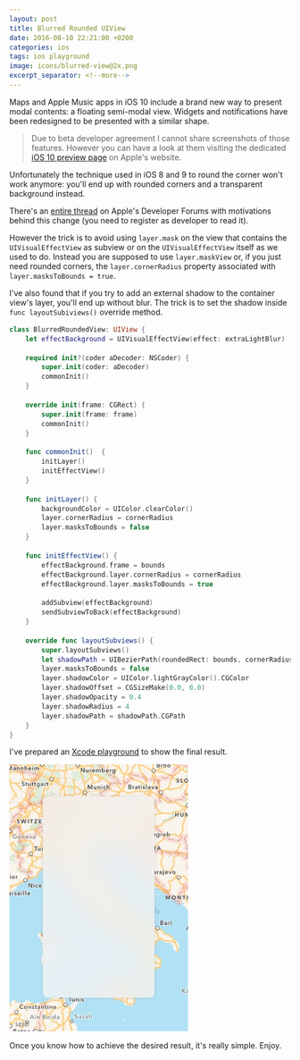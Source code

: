 ```yaml
---
layout: post
title: Blurred Rounded UIView
date: 2016-08-10 22:21:00 +0200
categories: ios
tags: ios playground
image: icons/blurred-view@2x.png
excerpt_separator: <!--more-->
---
```


Maps and Apple Music apps in iOS 10 include a brand new way to present modal contents: a floating semi-modal view. Widgets and notifications have been redesigned to be presented with a similar shape.

> Due to beta developer agreement I cannot share screenshots of those features. However you can have a look at them visiting the dedicated [iOS 10 preview page](http://www.apple.com/ios/ios10-preview/) on Apple's website.

Unfortunately the technique used in iOS 8 and 9 to round the corner won't work anymore: you'll end up with rounded corners and a transparent background instead.

There's an [entire thread](https://forums.developer.apple.com/message/159201#159201) on Apple's Developer Forums with motivations behind this change (you need to register as developer to read it).

However the trick is to avoid using `layer.mask` on the view that contains the `UIVisualEffectView` as subview or on the `UIVisualEffectView` itself as we used to do. Instead you are supposed to use `layer.maskView` or, if you just need rounded corners, the `layer.cornerRadius` property associated with `layer.masksToBounds = true`.

I've also found that if you try to add an external shadow to the container view's layer, you'll end up without blur. The trick is to set the shadow inside `func layoutSubiviews()` override method.

<!--more-->

```swift
class BlurredRoundedView: UIView {
    let effectBackground = UIVisualEffectView(effect: extraLightBlur)

    required init?(coder aDecoder: NSCoder) {
        super.init(coder: aDecoder)
        commonInit()
    }

    override init(frame: CGRect) {
        super.init(frame: frame)
        commonInit()
    }

    func commonInit()  {
        initLayer()
        initEffectView()
    }

    func initLayer() {
        backgroundColor = UIColor.clearColor()
        layer.cornerRadius = cornerRadius
        layer.masksToBounds = false
    }

    func initEffectView() {
        effectBackground.frame = bounds
        effectBackground.layer.cornerRadius = cornerRadius
        effectBackground.layer.masksToBounds = true

        addSubview(effectBackground)
        sendSubviewToBack(effectBackground)
    }

    override func layoutSubviews() {
        super.layoutSubviews()
        let shadowPath = UIBezierPath(roundedRect: bounds, cornerRadius: cornerRadius)
        layer.masksToBounds = false
        layer.shadowColor = UIColor.lightGrayColor().CGColor
        layer.shadowOffset = CGSizeMake(0.0, 0.0)
        layer.shadowOpacity = 0.4
        layer.shadowRadius = 4
        layer.shadowPath = shadowPath.CGPath
    }
}
```

I've prepared an [Xcode playground](/g/blurred-rounded-view.zip) to show the final result.

![Final Rounded Blurred View](/assets/images/rounded-blurred-uiview.jpg#center320)

Once you know how to achieve the desired result, it's really simple. Enjoy.
